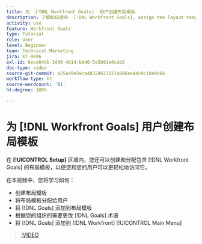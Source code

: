 ```yaml
---
title: 为  [!DNL Workfront Goals]  用户创建布局模板
description: 了解如何使用  [!DNL Workfront Goals], assign the layout template to users, and change [!DNL Goals]  术语创建适合您的组织的布局模板。
activity: use
feature: Workfront Goals
type: Tutorial
role: User
level: Beginner
team: Technical Marketing
jira: KT-8896
exl-id: 6ece64db-3d96-4b14-bbd0-5e5b81e6cab5
doc-type: video
source-git-commit: a25a49e59ca483246271214886ea4dc9c10e8d66
workflow-type: ht
source-wordcount: '81'
ht-degree: 100%

---
```


# 为 [!DNL Workfront Goals] 用户创建布局模板

在 **[!UICONTROL Setup]** 区域内，您还可以创建和分配包含 [!DNL Workfront Goals] 的布局模板，以便您和您的用户可以更轻松地访问它。

在本视频中，您将学习如何：

* 创建布局模板
* 将布局模板分配给用户
* 将 [!DNL Goals] 添加到布局模板
* 根据您的组织的需要更改 [!DNL Goals] 术语
* 将 [!DNL Goals] 添加到 [!DNL Workfront] [!UICONTROL Main Menu]

>[!VIDEO](https://video.tv.adobe.com/v/335190/?quality=12&learn=on)

<!--
Learn more graphic
-->
